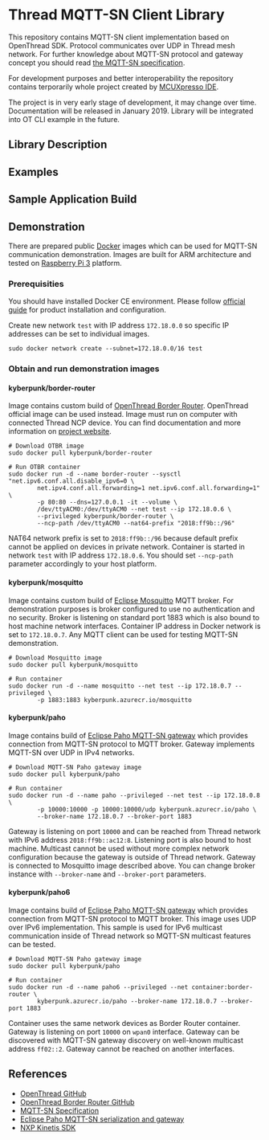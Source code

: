 # Thread MQTT-SN Client Library
This repository contains MQTT-SN client implementation based on OpenThread SDK. Protocol communicates over UDP in Thread mesh network. For further knowledge about MQTT-SN protocol and gateway concept you should read [the MQTT-SN specification](http://mqtt.org/new/wp-content/uploads/2009/06/MQTT-SN_spec_v1.2.pdf).

For development purposes and better interoperability the repository contains terporarily whole project created by [MCUXpresso IDE](https://www.nxp.com/support/developer-resources/software-development-tools/mcuxpresso-software-and-tools/mcuxpresso-integrated-development-environment-ide:MCUXpresso-IDE).

The project is in very early stage of development, it may change over time. Documentation will be released in January 2019. Library will be integrated into OT CLI example in the future.

## Library Description

## Examples

## Sample Application Build

## Demonstration
There are prepared public [Docker](https://www.docker.com/) images which can be used for MQTT-SN communication demonstration. Images are built for ARM architecture and tested on [Raspberry Pi 3](https://www.raspberrypi.org/) platform.

### Prerequisities
You should have installed Docker CE environment. Please follow [official guide](https://docs.docker.com/install/) for product installation and configuration.

Create new network ``test`` with IP address ``172.18.0.0`` so specific IP addresses can be set to individual images.
```
sudo docker network create --subnet=172.18.0.0/16 test
```

### Obtain and run demonstration images
#### kyberpunk/border-router
Image contains custom build of [OpenThread Border Router](https://github.com/openthread/borderrouter). OpenThread official image can be used instead. Image must run on computer with connected Thread NCP device. You can find documentation and more information on [project website](https://openthread.io/guides/border-router/docker/run).

```
# Download OTBR image
sudo docker pull kyberpunk/border-router

# Run OTBR container
sudo docker run -d --name border-router --sysctl "net.ipv6.conf.all.disable_ipv6=0 \
        net.ipv4.conf.all.forwarding=1 net.ipv6.conf.all.forwarding=1" \
        -p 80:80 --dns=127.0.0.1 -it --volume \
        /dev/ttyACM0:/dev/ttyACM0 --net test --ip 172.18.0.6 \
        --privileged kyberpunk/border-router \
        --ncp-path /dev/ttyACM0 --nat64-prefix "2018:ff9b::/96"
```
NAT64 network prefix is set to ``2018:ff9b::/96`` because default prefix cannot be applied on devices in private network. Container is started in network ``test`` with IP address ``172.18.0.6``. You should set ``--ncp-path`` parameter accordingly to your host platform.

#### kyberpunk/mosquitto
Image contains custom build of [Eclipse Mosquitto](https://mosquitto.org/) MQTT broker. For demonstration purposes is broker configured to use no authentication and no security. Broker is listening on standard port 1883 which is also bound to host machine network interfaces. Container IP address in Docker network is set to ``172.18.0.7``. Any MQTT client can be used for testing MQTT-SN demonstration.

```
# Download Mosquitto image
sudo docker pull kyberpunk/mosquitto

# Run container
sudo docker run -d --name mosquitto --net test --ip 172.18.0.7 --privileged \
        -p 1883:1883 kyberpunk.azurecr.io/mosquitto
```

#### kyberpunk/paho
Image contains build of [Eclipse Paho MQTT-SN gateway](https://github.com/eclipse/paho.mqtt-sn.embedded-c) which provides connection from MQTT-SN protocol to MQTT broker. Gateway implements MQTT-SN over UDP in IPv4 networks.

```
# Download MQTT-SN Paho gateway image
sudo docker pull kyberpunk/paho

# Run container
sudo docker run -d --name paho --privileged --net test --ip 172.18.0.8 \
        -p 10000:10000 -p 10000:10000/udp kyberpunk.azurecr.io/paho \
        --broker-name 172.18.0.7 --broker-port 1883
```

Gateway is listening on port ``10000`` and can be reached from Thread network with IPv6 address ``2018:ff9b::ac12:8``. Listening port is also bound to host machine. Multicast cannot be used without more complex network configuration because the gateway is outside of Thread network. Gateway is connected to Mosquitto image described above. You can change broker instance with ``--broker-name`` and ``--broker-port`` parameters.

#### kyberpunk/paho6
Image contains build of [Eclipse Paho MQTT-SN gateway](https://github.com/eclipse/paho.mqtt-sn.embedded-c) which provides connection from MQTT-SN protocol to MQTT broker. This image uses UDP over IPv6 implementation. This sample is used for IPv6 multicast communication inside of Thread network so MQTT-SN multicast features can be tested.

```
# Download MQTT-SN Paho gateway image
sudo docker pull kyberpunk/paho

# Run container
sudo docker run -d --name paho6 --privileged --net container:border-router \
        kyberpunk.azurecr.io/paho --broker-name 172.18.0.7 --broker-port 1883
```
Container uses the same network devices as Border Router container. Gateway is listening on port ``10000`` on ``wpan0`` interface. Gateway can be discovered with MQTT-SN gateway discovery on well-known multicast address ``ff02::2``. Gateway cannot be reached on another interfaces.

## References
* [OpenThread GitHub](https://github.com/openthread/openthread)
* [OpenThread Border Router GitHub](https://github.com/openthread/borderrouter)
* [MQTT-SN Specification](http://mqtt.org/new/wp-content/uploads/2009/06/MQTT-SN_spec_v1.2.pdf)
* [Eclipse Paho MQTT-SN serialization and gateway](https://github.com/eclipse/paho.mqtt-sn.embedded-c)
* [NXP Kinetis SDK](https://www.nxp.com/support/developer-resources/evaluation-and-development-boards/freedom-development-boards/mcu-boards/software-development-kit-for-kinetis-mcus:KINETIS-SDK)

